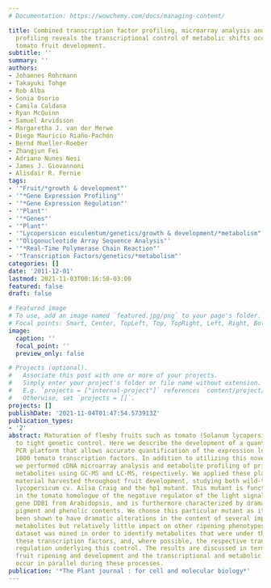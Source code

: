 ```yaml
---
# Documentation: https://wowchemy.com/docs/managing-content/

title: Combined transcription factor profiling, microarray analysis and metabolite
  profiling reveals the transcriptional control of metabolic shifts occurring during
  tomato fruit development.
subtitle: ''
summary: ''
authors:
- Johannes Rohrmann
- Takayuki Tohge
- Rob Alba
- Sonia Osorio
- Camila Caldana
- Ryan McQuinn
- Samuel Arvidsson
- Margaretha J. van der Merwe
- Diego Mauricio Riaño-Pachón
- Bernd Mueller-Roeber
- Zhangjun Fei
- Adriano Nunes Nesi
- James J. Giovannoni
- Alisdair R. Fernie
tags:
- '"Fruit/*growth & development"'
- '"*Gene Expression Profiling"'
- '"*Gene Expression Regulation"'
- '"Plant"'
- '"*Genes"'
- '"Plant"'
- '"Lycopersicon esculentum/genetics/growth & development/*metabolism"'
- '"Oligonucleotide Array Sequence Analysis"'
- '"*Real-Time Polymerase Chain Reaction"'
- '"Transcription Factors/genetics/*metabolism"'
categories: []
date: '2011-12-01'
lastmod: 2021-11-03T00:16:50-03:00
featured: false
draft: false

# Featured image
# To use, add an image named `featured.jpg/png` to your page's folder.
# Focal points: Smart, Center, TopLeft, Top, TopRight, Left, Right, BottomLeft, Bottom, BottomRight.
image:
  caption: ''
  focal_point: ''
  preview_only: false

# Projects (optional).
#   Associate this post with one or more of your projects.
#   Simply enter your project's folder or file name without extension.
#   E.g. `projects = ["internal-project"]` references `content/project/deep-learning/index.md`.
#   Otherwise, set `projects = []`.
projects: []
publishDate: '2021-11-04T01:47:54.573913Z'
publication_types:
- '2'
abstract: Maturation of fleshy fruits such as tomato (Solanum lycopersicum) is subject
  to tight genetic control. Here we describe the development of a quantitative real-time
  PCR platform that allows accurate quantification of the expression level of approximately
  1000 tomato transcription factors. In addition to utilizing this novel approach,
  we performed cDNA microarray analysis and metabolite profiling of primary and secondary
  metabolites using GC-MS and LC-MS, respectively. We applied these platforms to pericarp
  material harvested throughout fruit development, studying both wild-type Solanum
  lycopersicum cv. Ailsa Craig and the hp1 mutant. This mutant is functionally deficient
  in the tomato homologue of the negative regulator of the light signal transduction
  gene DDB1 from Arabidopsis, and is furthermore characterized by dramatically increased
  pigment and phenolic contents. We choose this particular mutant as it had previously
  been shown to have dramatic alterations in the content of several important fruit
  metabolites but relatively little impact on other ripening phenotypes. The combined
  dataset was mined in order to identify metabolites that were under the control of
  these transcription factors, and, where possible, the respective transcriptional
  regulation underlying this control. The results are discussed in terms of both programmed
  fruit ripening and development and the transcriptional and metabolic shifts that
  occur in parallel during these processes.
publication: '*The Plant journal : for cell and molecular biology*'
---
```


